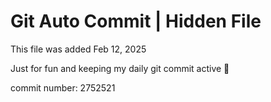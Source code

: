 # Git Auto Commit | Hidden File

This file was added Feb 12, 2025

Just for fun and keeping my daily git commit active 🤪

commit number: 2752521
